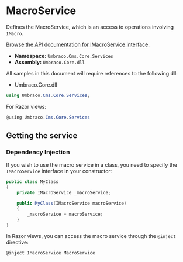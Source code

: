 # MacroService

Defines the MacroService, which is an access to operations involving `IMacro`.

[Browse the API documentation for IMacroService interface](https://apidocs.umbraco.com/v12/csharp/api/Umbraco.Cms.Core.Services.IMacroService.html).

-   **Namespace:** `Umbraco.Cms.Core.Services`
-   **Assembly:** `Umbraco.Core.dll`

All samples in this document will require references to the following dll:

-   Umbraco.Core.dll

```csharp
using Umbraco.Cms.Core.Services;
```

For Razor views:

```csharp
@using Umbraco.Cms.Core.Services
```

## Getting the service

### Dependency Injection

If you wish to use the macro service in a class, you need to specify the `IMacroService` interface in your constructor:

```csharp
public class MyClass
{
    private IMacroService _macroService;

    public MyClass(IMacroService macroService)
    {
        _macroService = macroService;
    }
}
```

In Razor views, you can access the macro service through the `@inject` directive:

```csharp
@inject IMacroService MacroService
```
